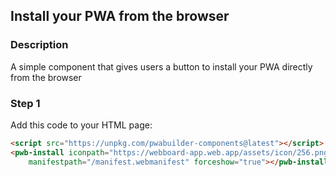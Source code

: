 <div id="headerDiv">

## Install your PWA from the browser

</div>

<div id="contentContainer">
<div id="leftSide">
  
### Description
A simple component that gives users a button to install your PWA directly from the browser


</div>

<div id="rightSide">

### Step 1

Add this code to your HTML page: 

<div class="codeBlockHeader">
  <copy-button codeurl="https://raw.githubusercontent.com/pwa-builder/pwabuilder-snippits/master/src/installButton/installButton.html">
  </copy-button>
</div>

<div class="codeBlock">
 
```html
<script src="https://unpkg.com/pwabuilder-components@latest"></script>
<pwb-install iconpath="https://webboard-app.web.app/assets/icon/256.png"
    manifestpath="/manifest.webmanifest" forceshow="true"></pwb-install>
```
</div>


</div>

